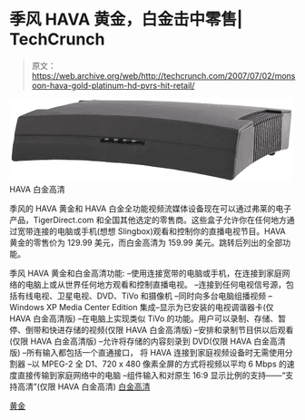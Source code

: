 # 季风 HAVA 黄金，白金击中零售| TechCrunch

> 原文：<https://web.archive.org/web/http://techcrunch.com/2007/07/02/monsoon-hava-gold-platinum-hd-pvrs-hit-retail/>

![hava_platinum_hd.jpg](img/f6441669d31220f7dc1a527f0155edca.png)
HAVA 白金高清

季风的 HAVA 黄金和 HAVA 白金全功能视频流媒体设备现在可以通过弗莱的电子产品，TigerDirect.com 和全国其他选定的零售商。这些盒子允许你在任何地方通过宽带连接的电脑或手机(想想 Slingbox)观看和控制你的直播电视节目。HAVA 黄金的零售价为 129.99 美元，而白金高清为 159.99 美元。跳转后列出的全部功能。

季风 HAVA 黄金和白金高清功能:
–使用连接宽带的电脑或手机，在连接到家庭网络的电脑上或从世界任何地方观看和控制直播电视。
–连接到任何电视信号源，包括有线电视、卫星电视、DVD、TiVo 和摄像机
–同时向多台电脑组播视频
–Windows XP Media Center Edition 集成–显示为已安装的电视调谐器卡(仅 HAVA 白金高清版)
–在电脑上实现类似 TiVo 的功能。用户可以录制、存储、暂停、倒带和快进存储的视频(仅限 HAVA 白金高清版)
–安排和录制节目供以后观看(仅限 HAVA 白金高清版)
–允许将存储的内容刻录到 DVD(仅限 HAVA 白金高清版)
–所有输入都包括一个直通接口， 将 HAVA 连接到家庭视频设备时无需使用分割器
–以 MPEG-2 全 D1、720 x 480 像素全屏的方式将视频以平均 6 Mbps 的速度直接传输到家庭网络中的电脑
–组件输入和对原生 16:9 显示比例的支持——“支持高清”(仅限 HAVA 白金高清)
[白金高清](https://web.archive.org/web/20160422003132/http://www.myhava.com/product_hava_platinum_hd.html?Submit2.x=24&Submit2.y=5&Submit2=Learn+More)

[黄金](https://web.archive.org/web/20160422003132/http://www.myhava.com/product_hava_gold.html?Submit4.x=28&Submit4.y=11&Submit4=Learn+More)